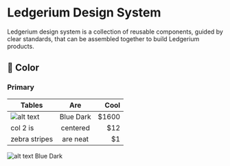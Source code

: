 # Ledgerium Design System

Ledgerium design system is a collection of reusable components, guided by clear standards, that can be assembled together to build Ledgerium products.

## 🌈 Color

### Primary

| Tables        | Are           | Cool  |
| ------------- |:-------------:| -----:|
| ![alt text](https://github.com/ledgerium/pubdocs/blob/master/DesignSystemAssets/ColorBlock/1F3160.svg "#1F3160")    | Blue Dark | $1600 |
| col 2 is      | centered      |   $12 |
| zebra stripes | are neat      |    $1 |

![alt text](https://github.com/ledgerium/pubdocs/blob/master/DesignSystemAssets/ColorBlock/1F3160.svg "#1F3160") Blue Dark
